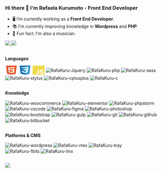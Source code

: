 ### Hi there 👋 I'm Rafaela Kurumoto - Front End Developer

- 🖥️ I’m currently working as a **Front End Developer**.
- 📚 I’m currently improving knowledge in **Wordpress** and **PHP**.
- 🎹 Fun fact: I'm also a musician.

<div>
  <a href="https://github.com/RafaKuru">
    <img height="180em" src="https://github-readme-stats.vercel.app/api?username=RafaKuru&show_icons=true&include_all_commits=true&count_private=true&bg_color=030303&title_color=ff7307&icon_color=fea625&text_color=bfb79e"/>
    <img height="180em" src="https://github-readme-stats.vercel.app/api/top-langs/?username=RafaKuru&layout=compact&langs_count=8&bg_color=030303&title_color=ff7307&icon_color=fea625&text_color=bfb79e"/>
  </a>
</div>

<div style="display: inline-block"><br>
    <p><strong>Languages</strong></p>
    <img align="center" alt="RafaKuru-HTML" height="30" width="40" src="https://raw.githubusercontent.com/devicons/devicon/master/icons/html5/html5-original.svg" alt="HTML5" title="HTML5">
    <img align="center" alt="RafaKuru-CSS" height="30" width="40" src="https://raw.githubusercontent.com/devicons/devicon/master/icons/css3/css3-original.svg" alt="CSS3" title="CSS3">
    <img align="center" alt="RafaKuru-Js" height="30" width="40" src="https://raw.githubusercontent.com/devicons/devicon/master/icons/javascript/javascript-plain.svg" alt="JavaScript" title="JavaScript">
    <img align="center" alt="RafaKuru-Jquery" height="30" width="40" src="https://cdn.jsdelivr.net/gh/devicons/devicon/icons/jquery/jquery-original.svg" alt="jQuery" title="jQuery">
    <img align="center" alt="RafaKuru-php" height="30" width="40" src="https://cdn.jsdelivr.net/gh/devicons/devicon/icons/php/php-original.svg" alt="PHP" title="PHP"/>
    <img align="center" alt="RafaKuru-sass" height="30" width="40" src="https://cdn.jsdelivr.net/gh/devicons/devicon/icons/sass/sass-original.svg" alt="Sass" title="Sass"/>
    <img align="center" alt="RafaKuru-stylus" height="30" width="40" src="https://cdn.jsdelivr.net/gh/devicons/devicon/icons/stylus/stylus-original.svg" alt="Stylus" title="Stylus"/>
    <img align="center" alt="RafaKuru-cplusplus" height="30" width="40" src="https://cdn.jsdelivr.net/gh/devicons/devicon/icons/cplusplus/cplusplus-original.svg" alt="C++" title="C++"/>
    <img align="center" alt="RafaKuru-c" height="30" width="40" src="https://cdn.jsdelivr.net/gh/devicons/devicon/icons/c/c-original.svg" alt="C" title="C"/>
</div>

<div style="display: inline-block"><br>
    <p><strong>Knowledge</strong></p>
    <img align="center" alt="RafaKuru-woocommerce" height="30" width="40" src="https://cdn.jsdelivr.net/gh/devicons/devicon/icons/woocommerce/woocommerce-original.svg" alt="Woocommerce" title="Woocommerce" />
    <img align="center" alt="RafaKuru-elementor" height="35" width="35" src="https://cdn.discordapp.com/attachments/764603203991109714/904069113910001734/elementor.png" alt="Elementor" title="Elementor" /> 
    <img align="center" alt="RafaKuru-phpstorm" height="30" width="40" src="https://cdn.jsdelivr.net/gh/devicons/devicon/icons/phpstorm/phpstorm-original.svg" alt="PhpStorm" title="PhpStorm" />
    <img align="center" alt="RafaKuru-vscode" height="30" width="40" src="https://cdn.jsdelivr.net/gh/devicons/devicon/icons/vscode/vscode-original.svg" alt="VS Code" title="VS Code" />
    <img align="center" alt="RafaKuru-figma" height="30" width="40" src="https://cdn.jsdelivr.net/gh/devicons/devicon/icons/figma/figma-original.svg" alt="Figma" title="Figma" />
    <img align="center" alt="RafaKuru-photoshop" height="30" width="40" src="https://cdn.jsdelivr.net/gh/devicons/devicon/icons/photoshop/photoshop-plain.svg" alt="Photoshop" title="Photoshop" />
    <img align="center" alt="RafaKuru-bootstrap" height="30" width="30" src="https://cdn.jsdelivr.net/gh/devicons/devicon/icons/bootstrap/bootstrap-plain.svg" alt="Bootstrap" title="Bootstrap" />
    <img align="center" alt="RafaKuru-gulp" height="30" width="30" src="https://cdn.jsdelivr.net/gh/devicons/devicon/icons/gulp/gulp-plain.svg" alt="Gulp" title="Gulp" />
    <img align="center" alt="RafaKuru-git" height="30" width="40" src="https://cdn.jsdelivr.net/gh/devicons/devicon/icons/git/git-original.svg" alt="Git" title="Git" />
    <img align="center" alt="RafaKuru-github" height="30" width="40" src="https://cdn.jsdelivr.net/gh/devicons/devicon/icons/github/github-original.svg" alt="GitHub" title="GitHub" />
    <img align="center" alt="RafaKuru-bitbucket" height="30" width="40" src="https://cdn.jsdelivr.net/gh/devicons/devicon/icons/bitbucket/bitbucket-original.svg" alt="Bitbucket" title="Bitbucket" />
</div>

<div style="display: inline-block"><br>
    <p><strong>Platforms & CMS</strong></p>
    <img align="center" alt="RafaKuru-wordpress" height="40" width="40" src="https://cdn.discordapp.com/attachments/692027371003314239/887316902333001758/wordpress.png" alt="WordPress" title="WordPress" />
    <img align="center" alt="RafaKuru-vtex" height="40" width="80" src="https://cdn.discordapp.com/attachments/764603203991109714/904062694083158106/vtex.png" alt="VTEX" title="VTEX"/>
    <img align="center" alt="RafaKuru-tray" style="margin-right:15px" height="30" width="60" src="https://cdn.discordapp.com/attachments/764603203991109714/904063299371552768/tray.png" alt="Tray" title="Tray"/>
    <img align="center" alt="RafaKuru-fbits" height="30" width="80" src="https://cdn.discordapp.com/attachments/764603203991109714/904063294258675833/FBITS.png" alt="Fbits" title="Fbits"/>
    <img align="center" alt="RafaKuru-linx" height="40" width="80" src="https://cdn.discordapp.com/attachments/764603203991109714/904064555330732132/linx.png" alt="Linx" title="Linx"/>
</div>

##

<div> 
    <a href="https://www.linkedin.com/in/rafaela-kurumoto/" target="_blank"><img src="https://img.shields.io/badge/-LinkedIn-%230077B5?style=for-the-badge&logo=linkedin&logoColor=white"></a> 
</div>

